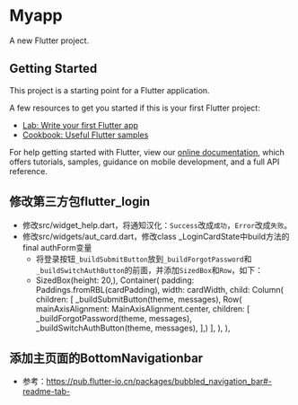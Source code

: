 # Myapp

A new Flutter project.

## Getting Started

This project is a starting point for a Flutter application.

A few resources to get you started if this is your first Flutter project:

- [Lab: Write your first Flutter app](https://flutter.dev/docs/get-started/codelab)
- [Cookbook: Useful Flutter samples](https://flutter.dev/docs/cookbook)

For help getting started with Flutter, view our
[online documentation](https://flutter.dev/docs), which offers tutorials,
samples, guidance on mobile development, and a full API reference.

## 修改第三方包flutter_login
   - 修改src/widget_help.dart，将通知汉化：`Success`改成`成功`，`Error`改成`失败`。
   - 修改src/widgets/aut_card.dart，修改class _LoginCardState中build方法的final authForm变量
     - 将登录按钮`_buildSubmitButton`放到`_buildForgotPassword`和`_buildSwitchAuthButton`的前面，并添加`SizedBox`和`Row`，如下：
     -    SizedBox(height: 20,),
          Container(
            padding: Paddings.fromRBL(cardPadding),
            width: cardWidth,
            child: Column(
              children: <Widget>[
                _buildSubmitButton(theme, messages),
                Row(
                  mainAxisAlignment: MainAxisAlignment.center,
                  children: <Widget>[
                  _buildForgotPassword(theme, messages),
                  _buildSwitchAuthButton(theme, messages),
                ],)
              ],
            ),
          ),

## 添加主页面的BottomNavigationbar
  - 参考：https://pub.flutter-io.cn/packages/bubbled_navigation_bar#-readme-tab-